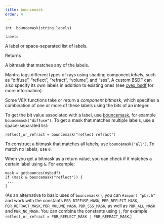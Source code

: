 ```yaml
---
title: bouncemask
order: 4
---
```

`int  bouncemask(string labels)`

`labels`

A label or space-separated list of labels.

Returns

A bitmask that matches any of the labels.

Mantra tags different types of rays using shading component *labels*, such as “diffuse”, “reflect”, “refract”, “volume”, and “sss”. A custom BSDF can also specify its own labels in addition to existing ones (see [cvex_bsdf](../bsdfs/cvex_bsdf "Creates a bsdf object from two CVEX shader strings.") for more information).

Some VEX functions take or return a *component bitmask*, which specifies a combination of one or more of these labels using the bits of an integer.

To get the bit value associated with a label, use [bouncemask](./bouncemask), for example `bouncemask("diffuse")`. To get a mask that matches multiple labels, use a space-separated list:

```vex
reflect_or_refract = bouncemask("reflect refract")

```

To construct a bitmask that matches all labels, use `bouncemask("all")`. To match no labels, use `0`.

When you get a bitmask as a return value, you can check if it matches a certain label using `&`. For example:

```vex
mask = getbounces(mybsdf)
if (mask & bouncemask("reflect")) {
 ...
}

```

(As an alternative to basic uses of `bouncemask()`, you can `#import "pbr.h"` and work with the constants `PBR_DIFFUSE_MASK`, `PBR_REFLECT_MASK`, `PBR_REFRACT_MASK`, `PBR_VOLUME_MASK`, `PBR_SSS_MASK`, as well as `PBR_ALL_MASK` and `PBR_NO_MASK`. You can combine the constants using `|`, for example `reflect_or_refract = PBR_REFLECT_MASK | PBR_REFRACT_MASK`.)
